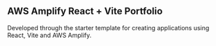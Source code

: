 ## AWS Amplify React + Vite Portfolio

Developed through the starter template for creating applications using React, Vite and AWS Amplify.